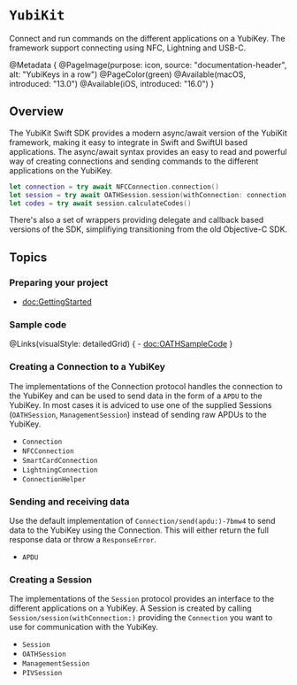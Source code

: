 # ``YubiKit``

Connect and run commands on the different applications on a YubiKey. The framework support connecting using NFC, Lightning and USB-C.

@Metadata {
    @PageImage(purpose: icon, 
               source: "documentation-header", 
               alt: "YubiKeys in a row")
    @PageColor(green)
    @Available(macOS, introduced: "13.0")
    @Available(iOS, introduced: "16.0")
}

## Overview

The YubiKit Swift SDK provides a modern async/await version of the YubiKit framework, making it easy to integrate
in Swift and SwiftUI based applications. The async/await syntax provides an easy to read and powerful way of
creating connections and sending commands to the different applications on the YubiKey.

```swift
let connection = try await NFCConnection.connection()
let session = try await OATHSession.session(withConnection: connection)
let codes = try await session.calculateCodes()
```

There's also a set of wrappers providing delegate and callback based versions of the SDK, simplifiying
transitioning from the old Objective-C SDK.

## Topics

### Preparing your project

- <doc:GettingStarted>

### Sample code

@Links(visualStyle: detailedGrid) {
    - <doc:OATHSampleCode>
}

### Creating a Connection to a YubiKey

The implementations of the Connection protocol handles the connection to the YubiKey and can be used to send
data in the form of a ``APDU`` to the YubiKey. In most cases it is adviced to use one of the supplied Sessions
(``OATHSession``, ``ManagementSession``) instead of sending raw APDUs to the YubiKey.


- ``Connection``
- ``NFCConnection``
- ``SmartCardConnection``
- ``LightningConnection``
- ``ConnectionHelper``

### Sending and receiving data

Use the default implementation of ``Connection/send(apdu:)-7bmw4`` to send data to the YubiKey using the Connection.
This will either return the full response data or throw a ``ResponseError``.

- ``APDU``

### Creating a Session

The implementations of the ``Session`` protocol provides an interface to the different applications on a YubiKey.
A Session is created by calling ``Session/session(withConnection:)`` providing the ``Connection`` you want to use for
communication with the YubiKey.

- ``Session``
- ``OATHSession``
- ``ManagementSession``
- ``PIVSession``
